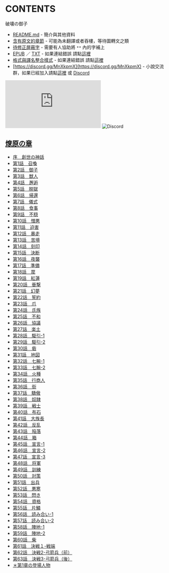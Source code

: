 # CONTENTS

破壊の御子


- [README.md](README.md) - 簡介與其他資料
- [含有原文的章節](ja.md) - 可能為未翻譯或者吞樓，等待圖轉文之類
- [待修正屏蔽字](%E5%BE%85%E4%BF%AE%E6%AD%A3%E5%B1%8F%E8%94%BD%E5%AD%97.md) - 需要有人協助將 `**` 內的字補上
- [EPUB](https://gitlab.com/demonovel/epub-txt/blob/master/user_out/%E7%A0%B4%E5%A3%8A%E3%81%AE%E5%BE%A1%E5%AD%90.epub) ／ [TXT](https://gitlab.com/demonovel/epub-txt/blob/master/user_out/out/%E7%A0%B4%E5%A3%8A%E3%81%AE%E5%BE%A1%E5%AD%90.out.txt) - 如果連結錯誤 請點[這裡](https://gitlab.com/demonovel/epub-txt/tree/master)
- [格式與譯名整合樣式](https://github.com/bluelovers/node-novel/blob/master/lib/locales/%E7%A0%B4%E5%A3%8A%E3%81%AE%E5%BE%A1%E5%AD%90.ts) - 如果連結錯誤 請點[這裡](https://github.com/bluelovers/node-novel/tree/master/lib/locales)
- [https://discord.gg/MnXkpmX](https://discord.gg/MnXkpmX) - 小說交流群，如果已經加入請點[這裡](https://discordapp.com/channels/467794087769014273/467794088285175809) 或 [Discord](https://discordapp.com/channels/@me)


![導航目錄](https://chart.apis.google.com/chart?cht=qr&chs=150x150&chl=https://gitee.com/bluelovers/novel/blob/master/user_out/破壊の御子/導航目錄.md)  ![Discord](https://chart.apis.google.com/chart?cht=qr&chs=150x150&chl=https://discord.gg/MnXkpmX)




## [燎原の章](00000_%E7%87%8E%E5%8E%9F%E3%81%AE%E7%AB%A0)

- [序　創世の神話](00000_%E7%87%8E%E5%8E%9F%E3%81%AE%E7%AB%A0/%E5%BA%8F%E3%80%80%E5%89%B5%E4%B8%96%E3%81%AE%E7%A5%9E%E8%A9%B1.txt)
- [第1話　召喚](00000_%E7%87%8E%E5%8E%9F%E3%81%AE%E7%AB%A0/%E7%AC%AC1%E8%A9%B1%E3%80%80%E5%8F%AC%E5%96%9A.txt)
- [第2話　御子](00000_%E7%87%8E%E5%8E%9F%E3%81%AE%E7%AB%A0/%E7%AC%AC2%E8%A9%B1%E3%80%80%E5%BE%A1%E5%AD%90.txt)
- [第3話　獣人](00000_%E7%87%8E%E5%8E%9F%E3%81%AE%E7%AB%A0/%E7%AC%AC3%E8%A9%B1%E3%80%80%E7%8D%A3%E4%BA%BA.txt)
- [第4話　邂逅](00000_%E7%87%8E%E5%8E%9F%E3%81%AE%E7%AB%A0/%E7%AC%AC4%E8%A9%B1%E3%80%80%E9%82%82%E9%80%85.txt)
- [第5話　脱獄](00000_%E7%87%8E%E5%8E%9F%E3%81%AE%E7%AB%A0/%E7%AC%AC5%E8%A9%B1%E3%80%80%E8%84%B1%E7%8D%84.txt)
- [第6話　帰還](00000_%E7%87%8E%E5%8E%9F%E3%81%AE%E7%AB%A0/%E7%AC%AC6%E8%A9%B1%E3%80%80%E5%B8%B0%E9%82%84.txt)
- [第7話　儀式](00000_%E7%87%8E%E5%8E%9F%E3%81%AE%E7%AB%A0/%E7%AC%AC7%E8%A9%B1%E3%80%80%E5%84%80%E5%BC%8F.txt)
- [第8話　食事](00000_%E7%87%8E%E5%8E%9F%E3%81%AE%E7%AB%A0/%E7%AC%AC8%E8%A9%B1%E3%80%80%E9%A3%9F%E4%BA%8B.txt)
- [第9話　不穏](00000_%E7%87%8E%E5%8E%9F%E3%81%AE%E7%AB%A0/%E7%AC%AC9%E8%A9%B1%E3%80%80%E4%B8%8D%E7%A9%8F.txt)
- [第10話　憎悪](00000_%E7%87%8E%E5%8E%9F%E3%81%AE%E7%AB%A0/%E7%AC%AC10%E8%A9%B1%E3%80%80%E6%86%8E%E6%82%AA.txt)
- [第11話　迫害](00000_%E7%87%8E%E5%8E%9F%E3%81%AE%E7%AB%A0/%E7%AC%AC11%E8%A9%B1%E3%80%80%E8%BF%AB%E5%AE%B3.txt)
- [第12話　暴走](00000_%E7%87%8E%E5%8E%9F%E3%81%AE%E7%AB%A0/%E7%AC%AC12%E8%A9%B1%E3%80%80%E6%9A%B4%E8%B5%B0.txt)
- [第13話　苦境](00000_%E7%87%8E%E5%8E%9F%E3%81%AE%E7%AB%A0/%E7%AC%AC13%E8%A9%B1%E3%80%80%E8%8B%A6%E5%A2%83.txt)
- [第14話　刻印](00000_%E7%87%8E%E5%8E%9F%E3%81%AE%E7%AB%A0/%E7%AC%AC14%E8%A9%B1%E3%80%80%E5%88%BB%E5%8D%B0.txt)
- [第15話　決断](00000_%E7%87%8E%E5%8E%9F%E3%81%AE%E7%AB%A0/%E7%AC%AC15%E8%A9%B1%E3%80%80%E6%B1%BA%E6%96%AD.txt)
- [第16話　夜襲](00000_%E7%87%8E%E5%8E%9F%E3%81%AE%E7%AB%A0/%E7%AC%AC16%E8%A9%B1%E3%80%80%E5%A4%9C%E8%A5%B2.txt)
- [第17話　準備](00000_%E7%87%8E%E5%8E%9F%E3%81%AE%E7%AB%A0/%E7%AC%AC17%E8%A9%B1%E3%80%80%E6%BA%96%E5%82%99.txt)
- [第18話　罠](00000_%E7%87%8E%E5%8E%9F%E3%81%AE%E7%AB%A0/%E7%AC%AC18%E8%A9%B1%E3%80%80%E7%BD%A0.txt)
- [第19話　紅蓮](00000_%E7%87%8E%E5%8E%9F%E3%81%AE%E7%AB%A0/%E7%AC%AC19%E8%A9%B1%E3%80%80%E7%B4%85%E8%93%AE.txt)
- [第20話　衝撃](00000_%E7%87%8E%E5%8E%9F%E3%81%AE%E7%AB%A0/%E7%AC%AC20%E8%A9%B1%E3%80%80%E8%A1%9D%E6%92%83.txt)
- [第21話　幻夢](00000_%E7%87%8E%E5%8E%9F%E3%81%AE%E7%AB%A0/%E7%AC%AC21%E8%A9%B1%E3%80%80%E5%B9%BB%E5%A4%A2.txt)
- [第22話　誓約](00000_%E7%87%8E%E5%8E%9F%E3%81%AE%E7%AB%A0/%E7%AC%AC22%E8%A9%B1%E3%80%80%E8%AA%93%E7%B4%84.txt)
- [第23話　爪](00000_%E7%87%8E%E5%8E%9F%E3%81%AE%E7%AB%A0/%E7%AC%AC23%E8%A9%B1%E3%80%80%E7%88%AA.txt)
- [第24話　氏族](00000_%E7%87%8E%E5%8E%9F%E3%81%AE%E7%AB%A0/%E7%AC%AC24%E8%A9%B1%E3%80%80%E6%B0%8F%E6%97%8F.txt)
- [第25話　不和](00000_%E7%87%8E%E5%8E%9F%E3%81%AE%E7%AB%A0/%E7%AC%AC25%E8%A9%B1%E3%80%80%E4%B8%8D%E5%92%8C.txt)
- [第26話　協議](00000_%E7%87%8E%E5%8E%9F%E3%81%AE%E7%AB%A0/%E7%AC%AC26%E8%A9%B1%E3%80%80%E5%8D%94%E8%AD%B0.txt)
- [第27話　楽土](00000_%E7%87%8E%E5%8E%9F%E3%81%AE%E7%AB%A0/%E7%AC%AC27%E8%A9%B1%E3%80%80%E6%A5%BD%E5%9C%9F.txt)
- [第28話　駆引-1](00000_%E7%87%8E%E5%8E%9F%E3%81%AE%E7%AB%A0/%E7%AC%AC28%E8%A9%B1%E3%80%80%E9%A7%86%E5%BC%95-1.txt)
- [第29話　駆引-2](00000_%E7%87%8E%E5%8E%9F%E3%81%AE%E7%AB%A0/%E7%AC%AC29%E8%A9%B1%E3%80%80%E9%A7%86%E5%BC%95-2.txt)
- [第30話　砦](00000_%E7%87%8E%E5%8E%9F%E3%81%AE%E7%AB%A0/%E7%AC%AC30%E8%A9%B1%E3%80%80%E7%A0%A6.txt)
- [第31話　地図](00000_%E7%87%8E%E5%8E%9F%E3%81%AE%E7%AB%A0/%E7%AC%AC31%E8%A9%B1%E3%80%80%E5%9C%B0%E5%9B%B3.txt)
- [第32話　七腕-1](00000_%E7%87%8E%E5%8E%9F%E3%81%AE%E7%AB%A0/%E7%AC%AC32%E8%A9%B1%E3%80%80%E4%B8%83%E8%85%95-1.txt)
- [第33話　七腕-2](00000_%E7%87%8E%E5%8E%9F%E3%81%AE%E7%AB%A0/%E7%AC%AC33%E8%A9%B1%E3%80%80%E4%B8%83%E8%85%95-2.txt)
- [第34話　火種](00000_%E7%87%8E%E5%8E%9F%E3%81%AE%E7%AB%A0/%E7%AC%AC34%E8%A9%B1%E3%80%80%E7%81%AB%E7%A8%AE.txt)
- [第35話　行商人](00000_%E7%87%8E%E5%8E%9F%E3%81%AE%E7%AB%A0/%E7%AC%AC35%E8%A9%B1%E3%80%80%E8%A1%8C%E5%95%86%E4%BA%BA.txt)
- [第36話　街](00000_%E7%87%8E%E5%8E%9F%E3%81%AE%E7%AB%A0/%E7%AC%AC36%E8%A9%B1%E3%80%80%E8%A1%97.txt)
- [第37話　驕傲](00000_%E7%87%8E%E5%8E%9F%E3%81%AE%E7%AB%A0/%E7%AC%AC37%E8%A9%B1%E3%80%80%E9%A9%95%E5%82%B2.txt)
- [第38話　奴隷](00000_%E7%87%8E%E5%8E%9F%E3%81%AE%E7%AB%A0/%E7%AC%AC38%E8%A9%B1%E3%80%80%E5%A5%B4%E9%9A%B7.txt)
- [第39話　戦士](00000_%E7%87%8E%E5%8E%9F%E3%81%AE%E7%AB%A0/%E7%AC%AC39%E8%A9%B1%E3%80%80%E6%88%A6%E5%A3%AB.txt)
- [第40話　布石](00000_%E7%87%8E%E5%8E%9F%E3%81%AE%E7%AB%A0/%E7%AC%AC40%E8%A9%B1%E3%80%80%E5%B8%83%E7%9F%B3.txt)
- [第41話　大族長](00000_%E7%87%8E%E5%8E%9F%E3%81%AE%E7%AB%A0/%E7%AC%AC41%E8%A9%B1%E3%80%80%E5%A4%A7%E6%97%8F%E9%95%B7.txt)
- [第42話　反乱](00000_%E7%87%8E%E5%8E%9F%E3%81%AE%E7%AB%A0/%E7%AC%AC42%E8%A9%B1%E3%80%80%E5%8F%8D%E4%B9%B1.txt)
- [第43話　陥落](00000_%E7%87%8E%E5%8E%9F%E3%81%AE%E7%AB%A0/%E7%AC%AC43%E8%A9%B1%E3%80%80%E9%99%A5%E8%90%BD.txt)
- [第44話　箱](00000_%E7%87%8E%E5%8E%9F%E3%81%AE%E7%AB%A0/%E7%AC%AC44%E8%A9%B1%E3%80%80%E7%AE%B1.txt)
- [第45話　宣言-1](00000_%E7%87%8E%E5%8E%9F%E3%81%AE%E7%AB%A0/%E7%AC%AC45%E8%A9%B1%E3%80%80%E5%AE%A3%E8%A8%80-1.txt)
- [第46話　宣言-2](00000_%E7%87%8E%E5%8E%9F%E3%81%AE%E7%AB%A0/%E7%AC%AC46%E8%A9%B1%E3%80%80%E5%AE%A3%E8%A8%80-2.txt)
- [第47話　宣言-3](00000_%E7%87%8E%E5%8E%9F%E3%81%AE%E7%AB%A0/%E7%AC%AC47%E8%A9%B1%E3%80%80%E5%AE%A3%E8%A8%80-3.txt)
- [第48話　将軍](00000_%E7%87%8E%E5%8E%9F%E3%81%AE%E7%AB%A0/%E7%AC%AC48%E8%A9%B1%E3%80%80%E5%B0%86%E8%BB%8D.txt)
- [第49話　訓練](00000_%E7%87%8E%E5%8E%9F%E3%81%AE%E7%AB%A0/%E7%AC%AC49%E8%A9%B1%E3%80%80%E8%A8%93%E7%B7%B4.txt)
- [第50話　対策](00000_%E7%87%8E%E5%8E%9F%E3%81%AE%E7%AB%A0/%E7%AC%AC50%E8%A9%B1%E3%80%80%E5%AF%BE%E7%AD%96.txt)
- [第51話　出兵](00000_%E7%87%8E%E5%8E%9F%E3%81%AE%E7%AB%A0/%E7%AC%AC51%E8%A9%B1%E3%80%80%E5%87%BA%E5%85%B5.txt)
- [第52話　悪寒](00000_%E7%87%8E%E5%8E%9F%E3%81%AE%E7%AB%A0/%E7%AC%AC52%E8%A9%B1%E3%80%80%E6%82%AA%E5%AF%92.txt)
- [第53話　閃き](00000_%E7%87%8E%E5%8E%9F%E3%81%AE%E7%AB%A0/%E7%AC%AC53%E8%A9%B1%E3%80%80%E9%96%83%E3%81%8D.txt)
- [第54話　資格](00000_%E7%87%8E%E5%8E%9F%E3%81%AE%E7%AB%A0/%E7%AC%AC54%E8%A9%B1%E3%80%80%E8%B3%87%E6%A0%BC.txt)
- [第55話　片鱗](00000_%E7%87%8E%E5%8E%9F%E3%81%AE%E7%AB%A0/%E7%AC%AC55%E8%A9%B1%E3%80%80%E7%89%87%E9%B1%97.txt)
- [第56話　読み合い-1](00000_%E7%87%8E%E5%8E%9F%E3%81%AE%E7%AB%A0/%E7%AC%AC56%E8%A9%B1%E3%80%80%E8%AA%AD%E3%81%BF%E5%90%88%E3%81%84-1.txt)
- [第57話　読み合い-2](00000_%E7%87%8E%E5%8E%9F%E3%81%AE%E7%AB%A0/%E7%AC%AC57%E8%A9%B1%E3%80%80%E8%AA%AD%E3%81%BF%E5%90%88%E3%81%84-2.txt)
- [第58話　陣地-1](00000_%E7%87%8E%E5%8E%9F%E3%81%AE%E7%AB%A0/%E7%AC%AC58%E8%A9%B1%E3%80%80%E9%99%A3%E5%9C%B0-1.txt)
- [第59話　陣地-2](00000_%E7%87%8E%E5%8E%9F%E3%81%AE%E7%AB%A0/%E7%AC%AC59%E8%A9%B1%E3%80%80%E9%99%A3%E5%9C%B0-2.txt)
- [第60話　柴](00000_%E7%87%8E%E5%8E%9F%E3%81%AE%E7%AB%A0/%E7%AC%AC60%E8%A9%B1%E3%80%80%E6%9F%B4.txt)
- [第61話　決戦１-戦端](00000_%E7%87%8E%E5%8E%9F%E3%81%AE%E7%AB%A0/%E7%AC%AC61%E8%A9%B1%E3%80%80%E6%B1%BA%E6%88%A6%EF%BC%91-%E6%88%A6%E7%AB%AF.txt)
- [第62話　決戦2-弓箭兵（前）](00000_%E7%87%8E%E5%8E%9F%E3%81%AE%E7%AB%A0/%E7%AC%AC62%E8%A9%B1%E3%80%80%E6%B1%BA%E6%88%A62-%E5%BC%93%E7%AE%AD%E5%85%B5%EF%BC%88%E5%89%8D%EF%BC%89.txt)
- [第63話　決戦3-弓箭兵（後）](00000_%E7%87%8E%E5%8E%9F%E3%81%AE%E7%AB%A0/%E7%AC%AC63%E8%A9%B1%E3%80%80%E6%B1%BA%E6%88%A63-%E5%BC%93%E7%AE%AD%E5%85%B5%EF%BC%88%E5%BE%8C%EF%BC%89.txt)
- [＊第1章の登場人物](00000_%E7%87%8E%E5%8E%9F%E3%81%AE%E7%AB%A0/01000_%EF%BC%8A%E7%AC%AC1%E7%AB%A0%E3%81%AE%E7%99%BB%E5%A0%B4%E4%BA%BA%E7%89%A9.txt)

